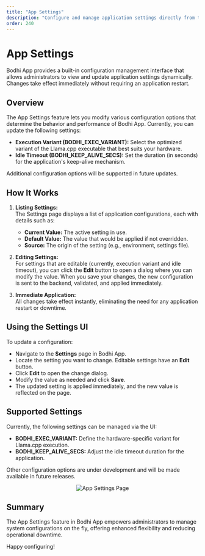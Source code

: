 ```yaml
---
title: "App Settings"
description: "Configure and manage application settings directly from the UI in Bodhi App"
order: 240
---
```


# App Settings

Bodhi App provides a built-in configuration management interface that allows administrators to view and update application settings dynamically. Changes take effect immediately without requiring an application restart.

## Overview

The App Settings feature lets you modify various configuration options that determine the behavior and performance of Bodhi App. Currently, you can update the following settings:
- **Execution Variant (BODHI_EXEC_VARIANT):** Select the optimized variant of the Llama.cpp executable that best suits your hardware.
- **Idle Timeout (BODHI_KEEP_ALIVE_SECS):** Set the duration (in seconds) for the application's keep-alive mechanism.

Additional configuration options will be supported in future updates.

## How It Works

1. **Listing Settings:**  
   The Settings page displays a list of application configurations, each with details such as:
   - **Current Value:** The active setting in use.
   - **Default Value:** The value that would be applied if not overridden.
   - **Source:** The origin of the setting (e.g., environment, settings file).

2. **Editing Settings:**  
   For settings that are editable (currently, execution variant and idle timeout), you can click the **Edit** button to open a dialog where you can modify the value. When you save your changes, the new configuration is sent to the backend, validated, and applied immediately.

3. **Immediate Application:**  
   All changes take effect instantly, eliminating the need for any application restart or downtime.

## Using the Settings UI

To update a configuration:
- Navigate to the **Settings** page in Bodhi App.
- Locate the setting you want to change. Editable settings have an **Edit** button.
- Click **Edit** to open the change dialog.
- Modify the value as needed and click **Save**.
- The updated setting is applied immediately, and the new value is reflected on the page.

## Supported Settings

Currently, the following settings can be managed via the UI:
- **BODHI_EXEC_VARIANT:** Define the hardware-specific variant for Llama.cpp execution.
- **BODHI_KEEP_ALIVE_SECS:** Adjust the idle timeout duration for the application.

Other configuration options are under development and will be made available in future releases.

<p align="center">
  <img 
    src="/doc-images/app-settings.jpg" 
    alt="App Settings Page" 
    class="rounded-lg border-2 border-gray-200 dark:border-gray-700 shadow-lg hover:shadow-xl transition-shadow duration-300 max-w-[90%]"
  />
</p>


## Summary

The App Settings feature in Bodhi App empowers administrators to manage system configurations on the fly, offering enhanced flexibility and reducing operational downtime.

Happy configuring! 